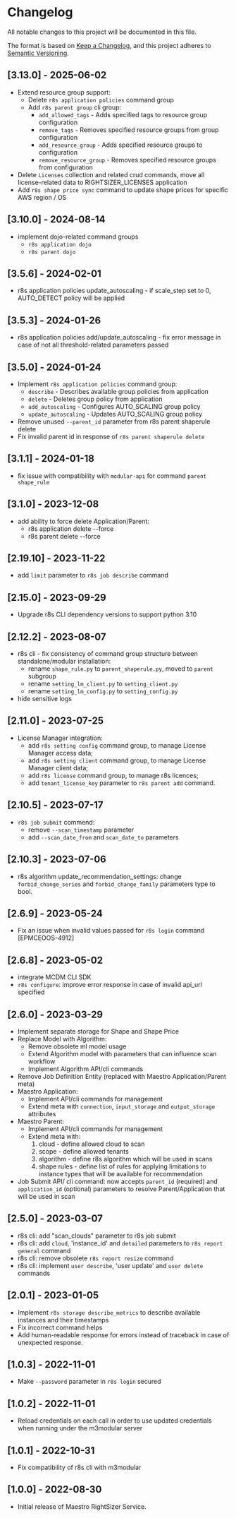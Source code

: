 # Changelog
All notable changes to this project will be documented in this file.

The format is based on [Keep a Changelog](https://keepachangelog.com/en/1.0.0/),
and this project adheres to [Semantic Versioning](https://semver.org/spec/v2.0.0.html).

## [3.13.0] - 2025-06-02
* Extend resource group support:
  * Delete `r8s application policies` command group
  * Add `r8s parent group` cli group:
    * `add_allowed_tags` - Adds specified tags to resource group configuration
    * `remove_tags` - Removes specified resource groups from group configuration
    * `add_resource_group` - Adds specified resource groups to configuration
    * `remove_resource_group` - Removes specified resource groups from configuration
* Delete `Licenses` collection and related crud commands, move all license-related data to RIGHTSIZER_LICENSES application
* Add `r8s shape price sync` command to update shape prices for specific AWS region / OS

## [3.10.0] - 2024-08-14
* implement dojo-related command groups
  * `r8s application dojo`
  * `r8s parent dojo`

## [3.5.6] - 2024-02-01
* r8s application policies update_autoscaling - if scale_step set to 0, AUTO_DETECT policy will be applied

## [3.5.3] - 2024-01-26
* r8s application policies add/update_autoscaling - fix error message in case of 
  not all threshold-related parameters passed

## [3.5.0] - 2024-01-24
* Implement `r8s application policies` command group:
  * `describe` - Describes available group policies from application
  * `delete` - Deletes group policy from application
  * `add_autoscaling` - Configures AUTO_SCALING group policy
  * `update_autoscaling` - Updates AUTO_SCALING group policy
* Remove unused `--parent_id` parameter from r8s parent shaperule delete
* Fix invalid parent id in response of `r8s parent shaperule delete`

## [3.1.1] - 2024-01-18
* fix issue with compatibility with `modular-api` for command `parent shape_rule`

## [3.1.0] - 2023-12-08
* add ability to force delete Application/Parent:
  * r8s application delete --force
  * r8s parent delete --force

## [2.19.10] - 2023-11-22
* add `limit` parameter to `r8s job describe` command

## [2.15.0] - 2023-09-29
* Upgrade r8s CLI dependency versions to support python 3.10

## [2.12.2] - 2023-08-07
* r8s cli - fix consistency of command group structure between 
  standalone/modular installation:
  - rename `shape_rule.py` to `parent_shaperule.py`, moved to `parent` subgroup
  - rename `setting_lm_client.py` to `setting_client.py`
  - rename `setting_lm_config.py` to `setting_config.py`
* hide sensitive logs

## [2.11.0] - 2023-07-25
* License Manager integration:
  - add `r8s setting config` command group, to manage License Manager access data;
  - add `r8s setting client` command group, to manage License Manager client data;
  - add `r8s license` command group, to manage r8s licences;
  - add `tenant_license_key` parameter to `r8s parent add` command.

## [2.10.5] - 2023-07-17
* `r8s job submit` commend:
  - remove `--scan_timestamp` parameter
  - add `--scan_date_from` and `scan_date_to` parameters

## [2.10.3] - 2023-07-06
* r8s algorithm update_recommendation_settings: change 
  `forbid_change_series` and `forbid_change_family` parameters type to bool.

## [2.6.9] - 2023-05-24
* Fix an issue when invalid values passed for `r8s login` command [EPMCEOOS-4912]

## [2.6.8] - 2023-05-02
* integrate MCDM CLI SDK
* `r8s configure`: improve error response in case of invalid api_url specified

## [2.6.0] - 2023-03-29
* Implement separate storage for Shape and Shape Price
* Replace Model with Algorithm:
  - Remove obsolete ml model usage
  - Extend Algorithm model with parameters that can influence scan workflow
  - Implement Algorithm API/cli commands
* Remove Job Definition Entity (replaced with Maestro Application/Parent meta)
* Maestro Application:
  - Implement API/cli commands for management
  - Extend meta with `connection`, `input_storage` and `output_storage` attributes
* Maestro Parent:
  - Implement API/cli commands for management
  - Extend meta with:
    1) cloud - define allowed cloud to scan
    2) scope - define allowed tenants
    3) algorithm - define r8s algorithm which will be used in scans
    4) shape rules - define list of rules for applying limitations to 
       instance types that will be available for recommendation
* Job Submit API/ cli command: now accepts `parent_id` (required) and 
  `application_id` (optional) parameters to resolve Parent/Application that 
  will be used in scan

## [2.5.0] - 2023-03-07
* r8s cli: add "scan_clouds" parameter to r8s job submit
* r8s cli: add `cloud`, 'instance_id' and `detailed` parameters to `r8s report general` command
* r8s cli: remove obsolete `r8s report resize` command
* r8s cli: implement `user describe`, 'user update' and `user delete` commands

## [2.0.1] - 2023-01-05
* Implement `r8s storage describe_metrics` to describe available instances 
  and their timestamps
* Fix incorrect command helps
* Add human-readable response for errors instead of traceback in case of unexpected response.

## [1.0.3] - 2022-11-01
* Make `--password` parameter in `r8s login` secured

## [1.0.2] - 2022-11-01
* Reload credentials on each call in order to use updated credentials when 
  running under the m3modular server

## [1.0.1] - 2022-10-31
* Fix compatibility of r8s cli with m3modular

## [1.0.0] - 2022-08-30
* Initial release of Maestro RightSizer Service.


